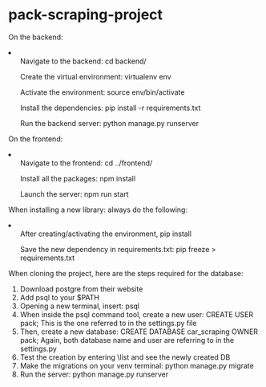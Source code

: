 # pack-scraping-project

On the backend:
<li>
    <ol>Navigate to the backend: cd backend/</ol>
    <ol>Create the virtual environment: virtualenv env</ol>
    <ol>Activate the environment: source env/bin/activate</ol>
    <ol>Install the dependencies: pip install -r requirements.txt</ol>
    <ol>Run the backend server: python manage.py runserver</ol>
</li>

On the frontend:
<li>
    <ol>Navigate to the frontend: cd ../frontend/</ol>
    <ol>Install all the packages: npm install</ol>
    <ol>Launch the server: npm run start</ol>
</li>


When installing a new library: always do the following:
<li>
    <ol>After creating/activating the environment, pip install <package_name></ol>
    <ol>Save the new dependency in requirements.txt: pip freeze > requirements.txt</ol>
</li>

When cloning the project, here are the steps required for the database:
<ol>
    <li>Download postgre from their website</li>
    <li>Add psql to your $PATH</li>
    <li>Opening a new terminal, insert: psql</li>
    <li>When inside the psql command tool, create a new user: CREATE USER pack;  This is the one referred to in the settings.py file </li>
    <li>Then, create a new database: CREATE DATABASE car_scraping OWNER pack;    Again, both database name and user are referring to in the settings.py</li>
    <li>Test the creation by entering \list and see the newly created DB</li>
    <li>Make the migrations on your venv terminal: python manage.py migrate </li>
    <li>Run the server: python manage.py runserver</li>
</ol>